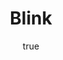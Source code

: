 ---
title: "Blink"
bookCover: "/assets/book-covers/blink.jpg"
slug: "blink"
bookAuthor: "Malcolm Gladwell"
rating: 10
done: false
tags: []
detailedNotes: false
amazonLink: ""
author:
  name: Rico Trebeljahr
  picture: "/assets/blog/profile.jpeg"
---
